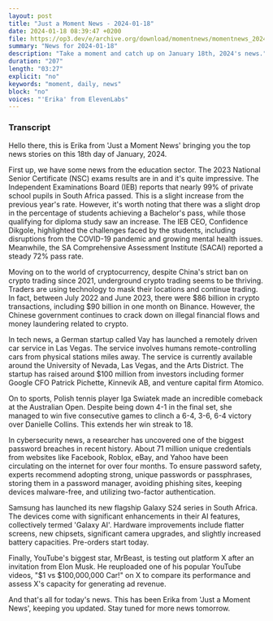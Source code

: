 ```yaml
---
layout: post
title: "Just a Moment News - 2024-01-18"
date: 2024-01-18 08:39:47 +0200
file: https://op3.dev/e/archive.org/download/momentnews/momentnews_2024-01-18.mp3
summary: "News for 2024-01-18"
description: "Take a moment and catch up on January 18th, 2024's news."
duration: "207"
length: "03:27"
explicit: "no"
keywords: "moment, daily, news"
block: "no"
voices: "'Erika' from ElevenLabs"
---
```


### Transcript

Hello there, this is Erika from 'Just a Moment News' bringing you the top news stories on this 18th day of January, 2024.

First up, we have some news from the education sector. The 2023 National Senior Certificate (NSC) exams results are in and it's quite impressive. The Independent Examinations Board (IEB) reports that nearly 99% of private school pupils in South Africa passed. This is a slight increase from the previous year's rate. However, it's worth noting that there was a slight drop in the percentage of students achieving a Bachelor's pass, while those qualifying for diploma study saw an increase. The IEB CEO, Confidence Dikgole, highlighted the challenges faced by the students, including disruptions from the COVID-19 pandemic and growing mental health issues. Meanwhile, the SA Comprehensive Assessment Institute (SACAI) reported a steady 72% pass rate.

Moving on to the world of cryptocurrency, despite China's strict ban on crypto trading since 2021, underground crypto trading seems to be thriving. Traders are using technology to mask their locations and continue trading. In fact, between July 2022 and June 2023, there were $86 billion in crypto transactions, including $90 billion in one month on Binance. However, the Chinese government continues to crack down on illegal financial flows and money laundering related to crypto.

In tech news, a German startup called Vay has launched a remotely driven car service in Las Vegas. The service involves humans remote-controlling cars from physical stations miles away. The service is currently available around the University of Nevada, Las Vegas, and the Arts District. The startup has raised around $100 million from investors including former Google CFO Patrick Pichette, Kinnevik AB, and venture capital firm Atomico.

On to sports, Polish tennis player Iga Swiatek made an incredible comeback at the Australian Open. Despite being down 4-1 in the final set, she managed to win five consecutive games to clinch a 6-4, 3-6, 6-4 victory over Danielle Collins. This extends her win streak to 18.

In cybersecurity news, a researcher has uncovered one of the biggest password breaches in recent history. About 71 million unique credentials from websites like Facebook, Roblox, eBay, and Yahoo have been circulating on the internet for over four months. To ensure password safety, experts recommend adopting strong, unique passwords or passphrases, storing them in a password manager, avoiding phishing sites, keeping devices malware-free, and utilizing two-factor authentication.

Samsung has launched its new flagship Galaxy S24 series in South Africa. The devices come with significant enhancements in their AI features, collectively termed 'Galaxy AI'. Hardware improvements include flatter screens, new chipsets, significant camera upgrades, and slightly increased battery capacities. Pre-orders start today.

Finally, YouTube's biggest star, MrBeast, is testing out platform X after an invitation from Elon Musk. He reuploaded one of his popular YouTube videos, "$1 vs $100,000,000 Car!" on X to compare its performance and assess X's capacity for generating ad revenue.

And that's all for today's news. This has been Erika from 'Just a Moment News', keeping you updated. Stay tuned for more news tomorrow.

